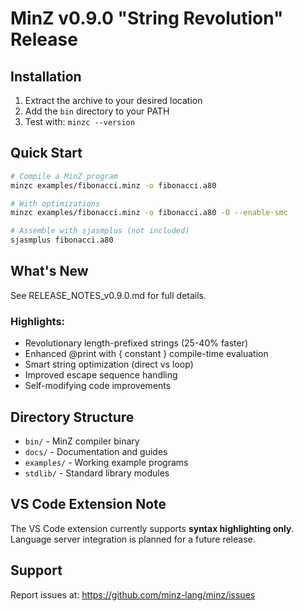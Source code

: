 # MinZ v0.9.0 "String Revolution" Release

## Installation

1. Extract the archive to your desired location
2. Add the `bin` directory to your PATH
3. Test with: `minzc --version`

## Quick Start

```bash
# Compile a MinZ program
minzc examples/fibonacci.minz -o fibonacci.a80

# With optimizations
minzc examples/fibonacci.minz -o fibonacci.a80 -O --enable-smc

# Assemble with sjasmplus (not included)
sjasmplus fibonacci.a80
```

## What's New

See RELEASE_NOTES_v0.9.0.md for full details.

### Highlights:
- Revolutionary length-prefixed strings (25-40% faster)
- Enhanced @print with { constant } compile-time evaluation
- Smart string optimization (direct vs loop)
- Improved escape sequence handling
- Self-modifying code improvements

## Directory Structure

- `bin/` - MinZ compiler binary
- `docs/` - Documentation and guides
- `examples/` - Working example programs
- `stdlib/` - Standard library modules

## VS Code Extension Note

The VS Code extension currently supports **syntax highlighting only**.
Language server integration is planned for a future release.

## Support

Report issues at: https://github.com/minz-lang/minz/issues
